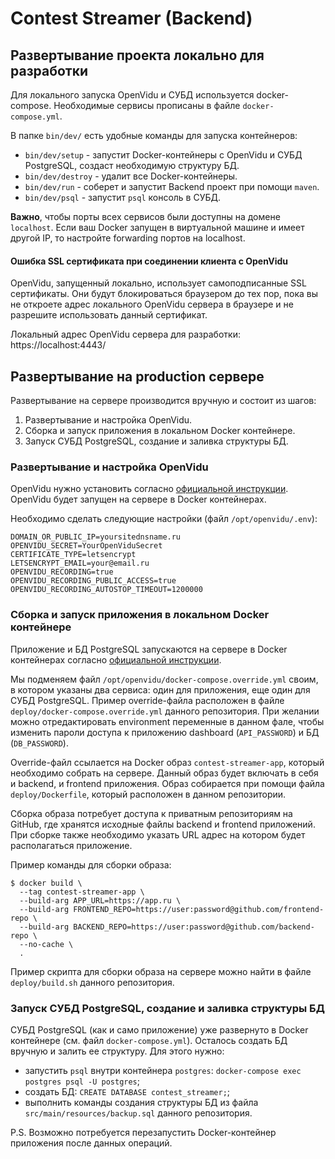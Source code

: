# Contest Streamer (Backend)

## Развертывание проекта локально для разработки

Для локального запуска OpenVidu и СУБД используется docker-compose.
Необходимые сервисы прописаны в файле `docker-compose.yml`.

В папке `bin/dev/` есть удобные команды для запуска контейнеров:

- `bin/dev/setup` - запустит Docker-контейнеры c OpenVidu и СУБД PostgreSQL, создаст необходимую структуру БД.
- `bin/dev/destroy` - удалит все Docker-контейнеры.
- `bin/dev/run` - соберет и запустит Backend проект при помощи `maven`.
- `bin/dev/psql` - запустит `psql` консоль в СУБД.

**Важно**, чтобы порты всех сервисов были доступны на домене `localhost`.
Если ваш Docker запущен в виртуальной машине и имеет другой IP, то настройте
forwarding портов на localhost.

#### Ошибка SSL сертификата при соединении клиента с OpenVidu

OpenVidu, запущенный локально, использует самоподписанные SSL сертификаты.
Они будут блокироваться браузером до тех пор, пока вы не откроете
адрес локального OpenVidu сервера в браузере и не разрешите использовать данный сертификат.

Локальный адрес OpenVidu сервера для разработки: https://localhost:4443/


## Развертывание на production сервере

Развертывание на сервере производится вручную и состоит из шагов:

1. Развертывание и настройка OpenVidu.
2. Сборка и запуск приложения в локальном Docker контейнере.
3. Запуск СУБД PostgreSQL, создание и заливка структуры БД.

### Развертывание и настройка OpenVidu

OpenVidu нужно установить согласно [официальной инструкции](https://docs.openvidu.io/en/2.15.0/deployment/deploying-on-premises/).
OpenVidu будет запущен на сервере в Docker контейнерах.

Необходимо сделать следующие настройки (файл `/opt/openvidu/.env`):

```
DOMAIN_OR_PUBLIC_IP=yoursitednsname.ru
OPENVIDU_SECRET=YourOpenViduSecret
CERTIFICATE_TYPE=letsencrypt
LETSENCRYPT_EMAIL=your@email.ru
OPENVIDU_RECORDING=true
OPENVIDU_RECORDING_PUBLIC_ACCESS=true
OPENVIDU_RECORDING_AUTOSTOP_TIMEOUT=1200000
```

### Сборка и запуск приложения в локальном Docker контейнере

Приложение и БД PostgreSQL запускаются на сервере в Docker контейнерах согласно
[официальной инструкции](https://docs.openvidu.io/en/2.15.0/deployment/deploying-openvidu-apps/).

Мы подменяем файл `/opt/openvidu/docker-compose.override.yml` своим, в котором указаны два сервиса:
один для приложения, еще один для СУБД PostgreSQL. Пример override-файла расположен в файле
`deploy/docker-compose.override.yml` данного репозитория. При желании можно отредактировать
environment переменные в данном фале, чтобы изменить пароли доступа к
приложению dashboard (`API_PASSWORD`) и БД (`DB_PASSWORD`).

Override-файл ссылается на Docker образ `contest-streamer-app`, который необходимо собрать на сервере.
Данный образ будет включать в себя и backend, и frontend приложения. Образ собирается при
помощи файла `deploy/Dockerfile`, который расположен в данном репозитории.

Сборка образа потребует доступа к приватным репозиториям на GitHub, где хранятся исходные файлы backend и frontend приложений.
При сборке также необходимо указать URL адрес на котором будет располагаться приложение.

Пример команды для сборки образа:
```
$ docker build \
  --tag contest-streamer-app \
  --build-arg APP_URL=https://app.ru \
  --build-arg FRONTEND_REPO=https://user:password@github.com/frontend-repo \
  --build-arg BACKEND_REPO=https://user:password@github.com/backend-repo \
  --no-cache \
  .
```

Пример скрипта для сборки образа на сервере можно найти в файле `deploy/build.sh` данного репозитория.

### Запуск СУБД PostgreSQL, создание и заливка структуры БД

СУБД PostgreSQL (как и само приложение) уже развернуто в Docker контейнере
(см. файл `docker-compose.yml`). Осталось создать БД вручную и залить ее структуру. Для этого нужно:

- запустить `psql` внутри контейнера `postgres`: `docker-compose exec postgres psql -U postgres`;
- создать БД: `CREATE DATABASE contest_streamer;`;
- выполнить команды создания структуры БД из файла `src/main/resources/backup.sql` данного репозитория.

P.S. Возможно потребуется перезапустить Docker-контейнер приложения после данных операций.

